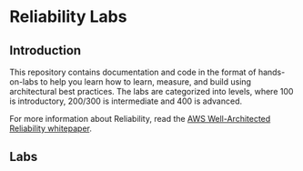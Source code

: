 # Reliability Labs

## Introduction

This repository contains documentation and code in the format of hands-on-labs to help you learn how to learn, measure, and build using architectural best practices. The labs are categorized into levels, where 100 is introductory, 200/300 is intermediate and 400 is advanced.

For more information about Reliability, read the
[AWS Well-Architected Reliability whitepaper](https://d1.awsstatic.com/whitepapers/architecture/AWS-Reliability-Pillar.pdf).

## Labs
